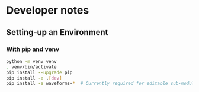 # Developer notes

## Setting-up an Environment

### With pip and venv

```bash
python -m venv venv
. venv/bin/activate
pip install --upgrade pip
pip install -e .[dev]
pip install -e waveforms-*  # Currently required for editable sub-modules, need to fx this
```
